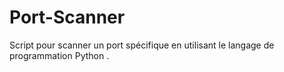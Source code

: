 # Port-Scanner
Script pour scanner un port spécifique en utilisant le langage de programmation Python .
